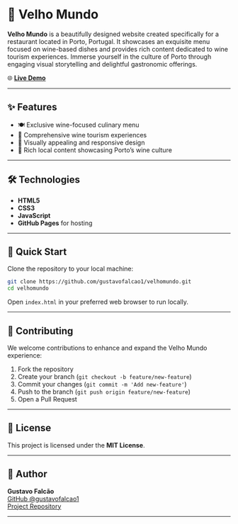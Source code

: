 # 🍷 Velho Mundo

**Velho Mundo** is a beautifully designed website created specifically for a restaurant located in Porto, Portugal. It showcases an exquisite menu focused on wine-based dishes and provides rich content dedicated to wine tourism experiences. Immerse yourself in the culture of Porto through engaging visual storytelling and delightful gastronomic offerings.

🌐 **[Live Demo](https://gustavofalcao1.github.io/velhomundo/)**

---

## ✨ Features

- 🍽️ Exclusive wine-focused culinary menu
- 🍷 Comprehensive wine tourism experiences
- 🎨 Visually appealing and responsive design
- 📍 Rich local content showcasing Porto’s wine culture

---

## 🛠️ Technologies

- **HTML5**
- **CSS3**
- **JavaScript**
- **GitHub Pages** for hosting

---

## 🚀 Quick Start

Clone the repository to your local machine:

```bash
git clone https://github.com/gustavofalcao1/velhomundo.git
cd velhomundo
```

Open `index.html` in your preferred web browser to run locally.

---

## 🤝 Contributing

We welcome contributions to enhance and expand the Velho Mundo experience:

1. Fork the repository
2. Create your branch (`git checkout -b feature/new-feature`)
3. Commit your changes (`git commit -m 'Add new-feature'`)
4. Push to the branch (`git push origin feature/new-feature`)
5. Open a Pull Request

---

## 📄 License

This project is licensed under the **MIT License**.

---

## 👤 Author

**Gustavo Falcão**  
[GitHub @gustavofalcao1](https://github.com/gustavofalcao1)  
[Project Repository](https://github.com/gustavofalcao1/velhomundo)

---
